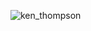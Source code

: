 ![ken_thompson](https://cdn.facesofopensource.com/wp-content/uploads/2017/03/23214126/faces.KenThompson20449.web_.jpg)

